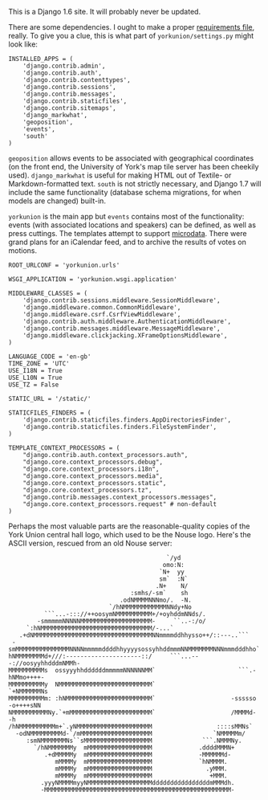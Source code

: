 This is a Django 1.6 site. It will probably never be updated.

There are some dependencies. I ought to make a proper [requirements file](https://pip.pypa.io/en/latest/reference/pip_install.html#requirements-file-format), really. To give you a clue, this is what part of `yorkunion/settings.py` might look like:

    INSTALLED_APPS = (
        'django.contrib.admin',
        'django.contrib.auth',
        'django.contrib.contenttypes',
        'django.contrib.sessions',
        'django.contrib.messages',
        'django.contrib.staticfiles',
        'django.contrib.sitemaps',
        'django_markwhat',
        'geoposition',
        'events',
        'south'
    )

`geoposition` allows events to be associated with geographical coordinates (on the front end, the University of York's map tile server has been cheekily used). `django_markwhat` is useful for making HTML out of Textile- or Markdown-formatted text. `south` is not strictly necessary, and Django 1.7 will include the same functionality (database schema migrations, for when models are changed) built-in.

`yorkunion` is the main app but `events` contains most of the functionality: events (with associated locations and speakers) can be defined, as well as press cuttings. The templates attempt to support [microdata](https://support.google.com/webmasters/answer/164506). There were grand plans for an iCalendar feed, and to archive the results of votes on motions.

    ROOT_URLCONF = 'yorkunion.urls'
    
    WSGI_APPLICATION = 'yorkunion.wsgi.application'

    MIDDLEWARE_CLASSES = (
        'django.contrib.sessions.middleware.SessionMiddleware',
        'django.middleware.common.CommonMiddleware',
        'django.middleware.csrf.CsrfViewMiddleware',
        'django.contrib.auth.middleware.AuthenticationMiddleware',
        'django.contrib.messages.middleware.MessageMiddleware',
        'django.middleware.clickjacking.XFrameOptionsMiddleware',
    )

    LANGUAGE_CODE = 'en-gb'
    TIME_ZONE = 'UTC'
    USE_I18N = True
    USE_L10N = True
    USE_TZ = False
    
    STATIC_URL = '/static/'
    
    STATICFILES_FINDERS = (
        'django.contrib.staticfiles.finders.AppDirectoriesFinder',
        'django.contrib.staticfiles.finders.FileSystemFinder',
    )
    
    TEMPLATE_CONTEXT_PROCESSORS = (
        "django.contrib.auth.context_processors.auth",
        "django.core.context_processors.debug",
        "django.core.context_processors.i18n",
        "django.core.context_processors.media",
        "django.core.context_processors.static",
        "django.core.context_processors.tz",
        "django.contrib.messages.context_processors.messages",
        "django.core.context_processors.request" # non-default
    )

Perhaps the most valuable parts are the reasonable-quality copies of the York Union central hall logo, which used to be the Nouse logo. Here's the ASCII version, rescued from an old Nouse server:

                                                `/yd                                
                                               omo:N:                               
                                              `N+  yy                               
                                              sm`  :N`                              
                                             .N+    N/                              
                                      :smhs/-sm`    sh                              
                                   .odNMMMMNNNmo/.  -N.                             
                                `/hNMMMMMMMMMMMMNNdy+No                             
              ```...-::://++oosymNMMMMMMMMMM+/+oyhddmNNds/.                         
            -smmmmmNNNNNMMMMMMMMMMMMMMMMMMMM-     ``..-:/o/                         
         `:hNMMMMMMMMMMMMMMMMMMMMMMMMMMMMMMM/-...`                                  
       .+dNMMMMMMMMMMMMMMMMMMMMMMMMMMMMMMMMMNNmmmmddhhysso++/::---..```             
     -smMMMMMMMMMMMMMMMNNNNmmmmmddddhhyyyysossyhhddmmmNNMMMMMMMNNNmmmdddhho`        
    hNMMMMMMMMd+///:---------------------::/     ```...---://oosyyhhdddmNMMh-       
    MMMMMMMMMMs  ossyyyhhddddddmmmmmNNNNNNMM`                       ```.-hNMmo++++- 
    MMMMMMMMMMy  NMMMMMMMMMMMMMMMMMMMMMMMMMM`                            `+NMMMMMMNs
    MMMMMMMMMMm: :hNMMMMMMMMMMMMMMMMMMMMMMMM`                     -ssssso  -o++++sNN
    NMMMMMMMMMMNy.`+mMMMMMMMMMMMMMMMMMMMMMMM`                     /MMMMd-         -h
    /hNMMMMMMMMMMm+`.yNMMMMMMMMMMMMMMMMMMMMM                  ::::sMMNs`            
      -odNMMMMMMMMMd-`/mMMMMMMMMMMMMMMMMMMMM                 `NMMMMMm/              
         :smNMMMMMMMNs``sMMMMMMMMMMMMMMMMMMM              ```.NMMMNy.               
           `/hNMMMMMMMy  mMMMMMMMMMMMMMMMMMM             .ddddMMMN+                 
              .+dMMMMMy  mMMMMMMMMMMMMMMMMMM             -MMMMMMd-                  
                 mMMMMy  mMMMMMMMMMMMMMMMMMM             `hNMMMM.                   
                 mMMMMy  mMMMMMMMMMMMMMMMMMM               .yMMM.                   
                 mMMMMy  mMMMMMMMMMMMMMMMMMM                +MMM.                   
             .yyyNMMMMmyyNMMMMMMMMMMMMMMMMMMddddddddddddddddmMMMdh.                 
             -MMMMMMMMMMMMMMMMMMMMMMMMMMMMMMMMMMMMMMMMMMMMMMMMMMMM-                 
